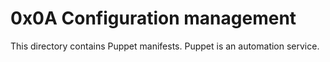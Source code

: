 # 0x0A Configuration management

This directory contains Puppet manifests. Puppet is an automation service.
